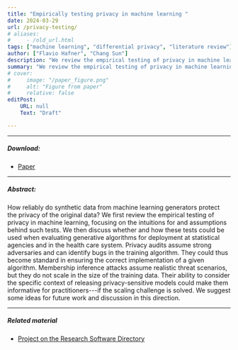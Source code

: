 ```yaml
---
title: "Empirically testing privacy in machine learning " 
date: 2024-03-29
url: /privacy-testing/
# aliases: 
#     - /old_url.html
tags: ["machine learning", "differential privacy", "literature review"]
author: ["Flavio Hafner", "Chang Sun"]
description: "We review the empirical testing of privacy in machine learning, focusing on the intuitions for and assumptions behind such tests. We then discuss whether and how these tests could be used when evaluating generative algorithms for deployment at statistical agencies and in the health care system. " 
summary: "We review the empirical testing of privacy in machine learning, focusing on the intuitions for and assumptions behind such tests. We then discuss whether and how these tests could be used when evaluating generative algorithms for deployment at statistical agencies and in the health care system. " 
# cover:
#     image: "/paper_figure.png"
#     alt: "Figure from paper"
#     relative: false
editPost:
    URL: null
    Text: "Draft"

---
```


---

##### Download:

- [Paper](privacy-testing.pdf)
<!-- - [Online appendix](/appendix.pdf)
- [Code and data](https://github.com/paper_repo) -->

---

##### Abstract:

How reliably do synthetic data from machine learning generators protect the privacy of the original data? We first review the empirical testing of privacy in machine learning, focusing on the intuitions for and assumptions behind such tests. We then discuss whether and how these tests could be used when evaluating generative algorithms for deployment at statistical agencies and in the health care system. Privacy audits assume strong adversaries and can identify bugs in the training algorithm. They could thus become standard in ensuring the correct implementation of a given algorithm. Membership inference attacks assume realistic threat scenarios, but they do not scale in the size of the training data. Their ability to consider the specific context of releasing privacy-sensitive models could make them informative for practitioners---if the scaling challenge is solved. We suggest some ideas for future work and discussion in this direction.

<!-- --- -->

<!-- ##### Figure X:  Figure title

![](/figurex.png)

--- -->

<!-- ##### Citation

Author 1, Author 2. Year. "Title." *Journal* Volume (Issue): First page–Last page. https://doi.org/paper_doi.

```BibTeX
@article{AAYY,
author = {Author 1 and Author 2},
doi = {paper_doi},
journal = {Journal},
number = {Issue},
pages = {XXX--YYY},
title = {Title},
volume = {Volume},
year = {Year}}
``` -->

---

##### Related material

<!-- + [Presentation slides](/presentation.pdf) -->
- [Project on the Research Software Directory](https://research-software-directory.org/projects/gans)
